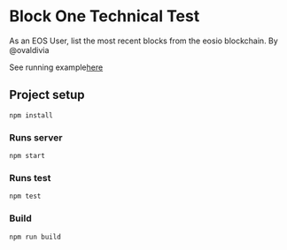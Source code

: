 # Block One Technical Test

As an EOS User, list the most recent blocks from the eosio blockchain. 
By @ovaldivia

See running example[here](http://d2lmk4df7ni3el.cloudfront.net/,"Example")

## Project setup
```
npm install
```

### Runs server
```
npm start
```

### Runs test
```
npm test
```

### Build
```
npm run build
```